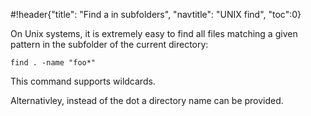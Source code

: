 #!header{"title": "Find a in subfolders", "navtitle": "UNIX find", "toc":0}

On Unix systems, it is extremely easy to find all files matching a given pattern in the subfolder of the current directory: 

	find . -name "foo*"

This command supports wildcards. 

Alternativley, instead of the dot a directory name can be provided. 


